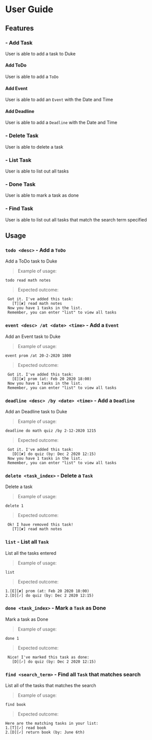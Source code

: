 # User Guide

## Features 

### - Add Task
User is able to add a task to Duke

#### Add ToDo
User is able to add a `ToDo`

#### Add Event
User is able to add an `Event` with the Date and Time

#### Add Deadline
User is able to add a `Deadline` with the Date and Time

### - Delete Task
User is able to delete a task

### - List Task
User is able to list out all tasks

### - Done Task
User is able to mark a task as done

### - Find Task
User is able to list out all tasks that match the search term specified

## Usage

### `todo <desc>` - Add a `ToDo`

Add a ToDo task to Duke

>Example of usage: 

`todo read math notes`

>Expected outcome:
```
 Got it. I've added this task:
   [T][✘] read math notes
 Now you have 1 tasks in the list.
 Remember, you can enter "list" to view all tasks
```

### `event <desc> /at <date> <time>` - Add a `Event`

Add an Event task to Duke

>Example of usage: 

`event prom /at 20-2-2020 1800`

>Expected outcome:
```
 Got it. I've added this task: 
   [E][✘] prom (at: Feb 20 2020 18:00)
 Now you have 1 tasks in the list.
 Remember, you can enter "list" to view all tasks
```

### `deadline <desc> /by <date> <time>` - Add a `Deadline`

Add an Deadline task to Duke

>Example of usage: 

`deadline do math quiz /by 2-12-2020 1215`

>Expected outcome:
```
 Got it. I've added this task: 
   [D][✘] do quiz (by: Dec 2 2020 12:15)
 Now you have 1 tasks in the list.
 Remember, you can enter "list" to view all tasks
```

### `delete <task_index>` - Delete a `Task`

Delete a task

>Example of usage: 

`delete 1`

>Expected outcome:
```
 Ok! I have removed this task!
   [T][✘] read math notes
```

### `list` - List all `Task`

List all the tasks entered

>Example of usage: 

`list`

>Expected outcome:
```
1.[E][✘] prom (at: Feb 20 2020 18:00)
2.[D][✓] do quiz (by: Dec 2 2020 12:15)
```

### `done <task_index>` - Mark a `Task` as Done

Mark a task as Done

>Example of usage: 

`done 1`

>Expected outcome:
```
 Nice! I've marked this task as done:
   [D][✓] do quiz (by: Dec 2 2020 12:15)
```

### `find <search_term>` - Find all `Task` that matches search

List all of the tasks that matches the search

>Example of usage: 

`find book`

>Expected outcome:
```
Here are the matching tasks in your list:
1.[T][✓] read book
2.[D][✓] return book (by: June 6th)
```
